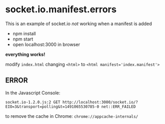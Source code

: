 # socket.io.manifest.errors

This is an example of socket.io *not* working when a manifest is added

- npm install
- npm start
- open localhost:3000 in browser

**everything works!**

modify ```index.html```
changing 
```<html>```
to
```<html manifest='index.manifest'>```

## ERROR
In the Javascript Console:

```socket.io-1.2.0.js:2 GET http://localhost:3000/socket.io/?EIO=3&transport=polling&t=1491065530785-0 net::ERR_FAILED```

to remove the cache in Chrome:
```chrome://appcache-internals/```

